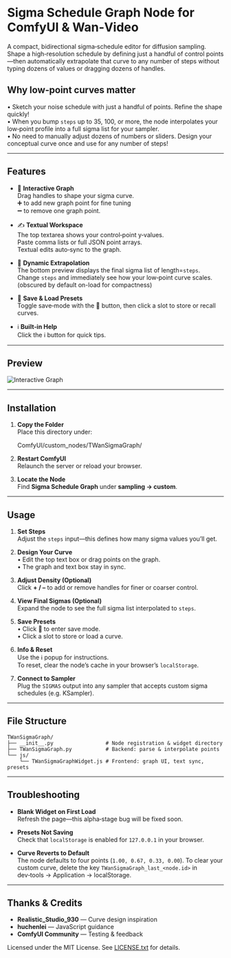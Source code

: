 # Sigma Schedule Graph Node for ComfyUI & Wan‑Video

A compact, bidirectional sigma‐schedule editor for diffusion sampling.  
Shape a high‑resolution schedule by defining just a handful of control points—then automatically extrapolate that curve to any number of steps without typing dozens of values or dragging dozens of handles.

## Why low‑point curves matter

• Sketch your noise schedule with just a handful of points. Refine the shape quickly!  
• When you bump `steps` up to 35, 100, or more, the node interpolates your low‑point profile into a full sigma list for your sampler.   
• No need to manually adjust dozens of numbers or sliders. Design your conceptual curve once and use for any number of steps!  

---

## Features

- 🎨 **Interactive Graph**  
  Drag handles to shape your sigma curve.  
  ➕ to add new graph point for fine tuning   
  ➖ to remove one graph point.

- ✍️ **Textual Workspace**  
  The top textarea shows your control‑point y‑values.  
  Paste comma lists or full JSON point arrays.  
  Textual edits auto‑sync to the graph.

- 🔄 **Dynamic Extrapolation**  
  The bottom preview displays the final sigma list of length=`steps`.   
  Change `steps` and immediately see how your low‑point curve scales.  
  (obscured by default on-load for compactness) 

- 💾 **Save & Load Presets**  
  Toggle save‑mode with the 💾 button, then click a slot to store or recall curves.

- ℹ️ **Built‑in Help**  
  Click the ℹ️ button for quick tips.

---

## Preview

![Interactive Graph](https://github.com/user-attachments/assets/0e666fa7-b203-4233-9862-23ec066ed097)

---

## Installation

1. **Copy the Folder**  
   Place this directory under:
   
   ComfyUI/custom_nodes/TWanSigmaGraph/
   
2. **Restart ComfyUI**  
   Relaunch the server or reload your browser.

3. **Locate the Node**  
   Find **Sigma Schedule Graph** under **sampling → custom**.

---

## Usage

1. **Set Steps**  
   Adjust the `steps` input—this defines how many sigma values you’ll get.

2. **Design Your Curve**  
   • Edit the top text box or drag points on the graph.  
   • The graph and text box stay in sync.

3. **Adjust Density (Optional)**  
   Click **+ / –** to add or remove handles for finer or coarser control.

4. **View Final Sigmas (Optional)**  
   Expand the node to see the full sigma list interpolated to `steps`.

5. **Save Presets**  
   • Click 💾 to enter save mode.  
   • Click a slot to store or load a curve.

6. **Info & Reset**  
   Use the ℹ️ popup for instructions.  
   To reset, clear the node’s cache in your browser’s `localStorage`.

7. **Connect to Sampler**  
   Plug the `SIGMAS` output into any sampler that accepts custom sigma schedules (e.g. KSampler).

---

## File Structure

```
TWanSigmaGraph/
├── __init__.py                 # Node registration & widget directory
├── TWanSigmaGraph.py           # Backend: parse & interpolate points
└── js/
    └── TWanSigmaGraphWidget.js # Frontend: graph UI, text sync, presets
```

---

## Troubleshooting

- **Blank Widget on First Load**  
  Refresh the page—this alpha‑stage bug will be fixed soon.

- **Presets Not Saving**  
  Check that `localStorage` is enabled for `127.0.0.1` in your browser.

- **Curve Reverts to Default**  
  The node defaults to four points (`1.00, 0.67, 0.33, 0.00`). To clear your custom curve, delete the key `TWanSigmaGraph_last_<node.id>` in dev‑tools → Application → localStorage.

---

## Thanks & Credits

- **Realistic_Studio_930** — Curve design inspiration  
- **huchenlei** — JavaScript guidance  
- **ComfyUI Community** — Testing & feedback  

Licensed under the MIT License. See [LICENSE.txt](LICENSE.txt) for details.
```

